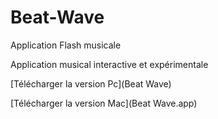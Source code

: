 # Beat-Wave
Application Flash musicale

Application musical interactive et expérimentale

[Télécharger la version Pc](Beat Wave)

[Télécharger la version Mac](Beat Wave.app)
